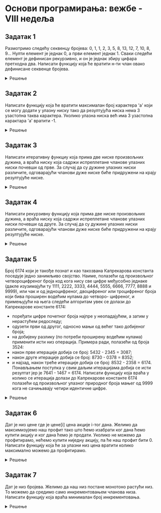 # Основи програмирања: вежбе - VIII недеља

## Задатак 1
Размотримо следећу секвенцу бројева:
0, 1, 1, 2, 3, 5, 8, 13, 12, 7, 10, 8, 9...
Нулти елемент је једнак 0, а први елемент једнак 1.
Сваки следећи елемент је дефинисан рекурзивно, и он је једнак збиру цифара претходна два.
Написати функцију која ће вратити н-ти члан овако дефинисане секвенце бројева.
<details markdown='block'>
<summary>Решење </summary>

```python
def sekvenca_brojeva(n):
    """
    Размотримо следећу секвенцу бројева:
    0, 1, 1, 2, 3, 5, 8, 13, 12, 7, 10, 8, 9..
    Нулти елемент је једнак 0, а први елемент једнак 1.
    Сваки следећи елемент је дефинисан рекурзивно, и он је једнак збиру цифара претходна два.
    Написати функцију која ће вратити н-ти члан овако дефинисане секвенце бројева.
    Пример:
    н = 2 -> 1
    н = 6 -> 8
    н = 10 -> 10
    """
    def zbir_cifara(broj):
        s = 0
        while broj>0:
            s += broj%10
            broj //= 10

        return s
        
    if n == 0 or n ==1:
        return n

    return zbir_cifara(sekvenca_brojeva(n-1)) + zbir_cifara(sekvenca_brojeva(n-2))
```
</details>

## Задатак 2
Написати функцију која ће вратити максималан број карактера 'a' који се могу додати у улазну ниску 
тако да резултујућа ниска нема 3 узастопна таква карактера.
Уколико улазна ниска већ има 3 узастопна карактара 'a' вратити -1.
<details markdown='block'>
<summary>Решење </summary>

```python
def koliko_karaktera_a(niska):
    """
    Написати функцију која ће вратити максималан број карактера 'a' који се могу додати у улазну ниску 
    тако да резултујућа ниска нема 3 узастопна таква карактера.
    Уколико улазна ниска већ има 3 узастопна карактара 'a' вратити -1.
    Пример:
    niska = 'aabab' -> 3, резултућа ниска је 'aabaabaa'
    niska = 'dog'   -> 8, резултућа ниска је 'aadaaoaagaa'
    niska = 'aa'    -> 0, резултућа ниска је 'aa' 
    niska = 'baaa'  -> -1, већ постоји 'aaa'.
    """
    brojac = 0
    brojac_a = 0
    for char in niska:
        if char == 'a':
            brojac_a+=1
            if brojac_a == 3:
                return -1
        else:
            brojac += 2-brojac_a
            brojac_a=0

    brojac += 2-brojac_a
    return brojac
    
```
</details>

## Задатак 3
Написати итеративну функциу коjа прима две ниске произвољних дужина, а враћа ниску коjа 
садржи испреплетане чланове улазних ниски почевши од прве. За случаj да су дужине улазних
ниски различите, одговараjући чланови дуже ниске биће придружени на краjу резултуjуће ниске.
<details markdown='block'>
<summary>Решење </summary>

```python
def isprepletane_iterativno(niska1,niska2):
    """
    Написати итеративну функциу коjа прима две ниске произвољних дужина, а враћа ниску коjа 
    садржи испреплетане чланове улазних ниски почевши од прве. За случаj да су дужине улазних
    ниски различите, одговараjући чланови дуже ниске биће придружени на краjу резултуjуће ниске.
    Пример:
    niska1 = 'Osnove'
    niska2 = 'programiranja -> 'Opsrnoogvraemiranja'
    """
    i = 0
    rezultat = ''
    while i < len(niska1) and i < len(niska2):
        rezultat += niska1[i] + niska2[i]
        i += 1
    rezultat += niska1[i:] + niska2[i:]
    return rezultat
```
</details>

## Задатак 4
Написати рекурзивну функцију коjа прима две ниске произвољних дужина, а враћа ниску коjа 
садржи испреплетане чланове улазних ниски почевши од друге. За случаj да су дужине улазних
ниски различите, одговараjући чланови дуже ниске биће придружени на краjу резултуjуће ниске.
<details markdown='block'>
<summary>Решење </summary>

```python
def isprepletane_rekurzivno(niska1,niska2):
    """
    Написати рекурзивну функцију коjа прима две ниске произвољних дужина, а враћа ниску коjа 
    садржи испреплетане чланове улазних ниски почевши од друге. За случаj да су дужине улазних
    ниски различите, одговараjући чланови дуже ниске биће придружени на краjу резултуjуће ниске.
    Пример:
    niska1 = 'Osnove'
    niska2 = 'programiranja -> 'pOrsongorvanmeiranja'
    """
    if niska1 == '': 
        return niska2
    if niska2 == '': 
        return niska1
    return niska2[0] + niska1[0] + isprepletane_rekurzivno(niska1[1:], niska2[1:])

    
```
</details>

## Задатак 5
Броj 6174 коjи jе такође познат и као такозвана Капрекарова константа поседуjе jедно занимљиво
своjство. Наиме, полазећи од произвољног четвороцифреног броjа код кога нису све цифре међусобно
jеднаке (дакле изузимаjући ту 1111, 2222, 3333, 4444, 5555, 6666, 7777, 8888 и 9999), или чак и од
jедноцифреног, двоцифреног или троцифреног броjа коjи бива проширен водећим нулама до четворо-
цифреног, и примењуjући на њега следећи алгоритам увек се долази до Капрекарове константе 6174:
* поређати цифре почетног броjа наjпре у неопадаjућем, а затим у нерастућем редоследу;
* одузети први од другог, односно мањи од већег тако добиjеног броjа;
* на добиjену разлику (по потреби проширену водећим нулама) применити исти низ операциjа.
Примера ради, полазећи од броjа 3524:
* након прве итерациjе добиjа се броj: 5432 - 2345 = 3087;
* након друге итерациjе добиjа се броj: 8730 - 0378 = 8352;
* и наjзад, након треће итерациjе добиjа се броj: 8532 - 2358 = 6174.
Понављањем поступка у свим даљим итерациjама добиjа се исти резултат jер jе 7641 - 1467 = 6174. 
Написати функциjу коjа враћа у колико се итерациjа долази до Капрекарове константе 6174 полазећи
од произвољног улазног природног броjа мањег од 9999 кога не сачињаваjу четири идентичне цифре.
<details markdown='block'>
<summary>Решење </summary>

```python
def kaprekarova_konstanta(broj):
    """
    Пример:
    broj = 2111 -> 5
    broj = 9831 -> 7
    """
    brojac = 0
    while broj != 6174:
        brojac += 1
        broj = list(str(broj))
        while len(broj) < 4:
            broj.insert(0, '0')
        veci = int(''.join(sorted(broj, reverse=True)))
        manji = int(''.join(sorted(broj, reverse=False)))
        broj = veci - manji
        
    return brojac
```
</details>

## Задатак 6
Дат је низ цене где је цене[i] цена акције i-тог дана.
Желимо да максимизујемо наш профит тако што ћемо изабрати ког дана ћемо купити акцију и ког дана ћемо је продати. 
Уколико не можемо да профитирамо, нећемо купити ниједну акцију, па ће наш профит бити 0.
Написати функцију која ће за улазни низ цена вратити колико максимално можемо да профитирамо.
<details markdown='block'>
<summary>Решење </summary>

```python
def maxProfit(cene):
    """
    Дат је низ цене где је цене[i] цена акције i-тог дана.
    Желимо да максимизујемо наш профит тако што ћемо изабрати ког дана ћемо купити акцију и ког дана ћемо је продати. 
    Уколико не можемо да профитирамо, нећемо купити ниједну акцију, па ће наш профит бити 0.
    Написати функцију која ће за улазни низ цена вратити колико максимално можемо да профитирамо.
    Пример:
    цене = [7,1,5,3,6,4] -> 5, купићемо 1-ог дана, када је цена једнака 1, и продати 4-ог када је цена једнака 6.
    цене = [7,6,4,3,1]   -> 0, нећемо купити јер не можемо да зарадимо.
    """
    indeks_najmanje_cene = 0
    maks = 0
    for i in range(len(cene)):

        maks = max(maks,cene[i]-cene[indeks_najmanje_cene])

        if cene[i] < cene[indeks_najmanje_cene]:
            indeks_najmanje_cene = i

    return maks
    
```
</details>

## Задатак 7
Дат је низ бројева. Желимо да наш низ постане монотоно растући низ.
То можемо да средимо само инкрементовањем чланова низа.
Написати функцију која враћа минималан број инкрементовања.
<details markdown='block'>
<summary>Решење </summary>

```python
def minOperacija(niz):
    """
    Дат је низ бројева. Желимо да наш низ постане монотоно растући низ.
    То можемо да средимо само инкрементовањем чланова низа.
    Написати функцију која враћа минималан број инкрементовања.
    Пример:
    [1,1,1]     -> 3, јер желимо да добијемо [1,2,3]
    [1,5,2,4,1] -> 14, јер желимо да добијемо [1,5,6,7,8]
    """
    brojac = 0
    for i in range(1,len(niz)):
        if niz[i]<=niz[i-1]:
            razlika = niz[i-1]-niz[i]+1 #колико треба да инкрементујемо да би постао већи за 1
            brojac += razlika
            niz[i] = niz[i-1]+1 #сада је већи за 1
    return brojac
    
```
</details>

